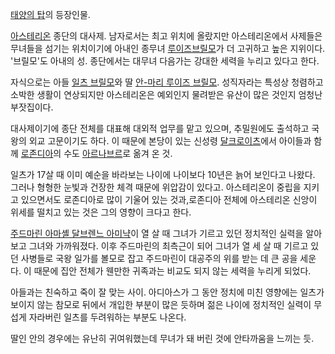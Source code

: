 [태양의 탑](%ED%83%9C%EC%96%91%EC%9D%98%20%ED%83%91.md)의 등장인물.

[아스테리온](%EC%95%84%EC%8A%A4%ED%85%8C%EB%A6%AC%EC%98%A8.md) 종단의 대사제. 남자로서는 최고
위치에 올랐지만 아스테리온에서 사제들은 무녀들을 섬기는 위치이기에 아내인 종무녀 [루이즈브릴모](%EB%A3%A8%EC%9D%B4%EC%A6%88%20%EB%B8%8C%EB%A6%B4%EB%AA%A8.md)가 더 고귀하고
높은 지위이다. '브릴모'도 아내의 성. 종단에서는 대무녀 다음가는 강대한 세력을 누리고 있다고 한다.

자식으로는 아들 [일츠 브릴모](%EC%9D%BC%EC%B8%A0%20%EB%B8%8C%EB%A6%B4%EB%AA%A8.md)와 딸
[안-마리 루이즈 브릴모](%EC%95%88-%EB%A7%88%EB%A6%AC%20%EB%A3%A8%EC%9D%B4%EC%A6%88%20%EB%B8%8C%EB%A6%B4%EB%AA%A8.md). 성직자라는 특성상 청렴하고 소박한 생활이 연상되지만 아스테리온은 예외인지
물려받은 유산이 많은 것인지 엄청난 부잣집이다.

대사제이기에 종단 전체를 대표해 대외적 업무를 맡고 있으며, 추밀원에도 출석하고 국왕의 외교 고문이기도 하다. 이 때문에 본당이 있는 신성령
[달크로이츠](%EB%8B%AC%ED%81%AC%EB%A1%9C%EC%9D%B4%EC%B8%A0.md)에서 아이들과 함께
[로존디아](%EB%A1%9C%EC%A1%B4%EB%94%94%EC%95%84.md)의 수도
[아르나브르](%EC%95%84%EB%A5%B4%EB%82%98%EB%B8%8C%EB%A5%B4.md)로 옮겨 온 것.

일츠가 17살 때 이미 예순을 바라보는 나이에 나이보다 10년은 늙어 보인다고 나왔다. 그러나 형형한 눈빛과 건장한 체격 때문에 위압감이
있다고. 아스테리온이 중립을 지키고 있으면서도 로존디아로 많이 기울어 있는 것과,로존디아 전체에 아스테리온 신앙이 위세를 떨치고 있는 것은
그의 영향이 크다고 한다.  

[주드마린 아마셸 달브렌느 아미냑](%EC%A3%BC%EB%93%9C%EB%A7%88%EB%A6%B0%20%EC%95%84%EB%A7%88%EC%85%B8%20%EB%8B%AC%EB%B8%8C%EB%A0%8C%EB%8A%90%20%EC%95%84%EB%AF%B8%EB%83%91.md)이 열 살 때 그녀가 기르고 있던 정치적인 실력을 알아 보고 그녀와 가까워졌다. 이후 주드마린의 최측근이 되어 그녀가 열 세 살
때 기르고 있던 사병들로 국왕 일가를 볼모로 잡고 주드마린이 대공주의 위를 받는 데 큰 공을 세운다. 이 때문에 집안 전체가 웬만한 귀족과는
비교도 되지 않는 세력을 누리게 되었다.

아들과는 친숙하고 죽이 잘 맞는 사이. 아디아스가 그 동안 정치에 미친 영향에는 일츠가 보이지 않는 참모로 뒤에서 개입한 부분이 많은 듯하며
젊은 나이에 정치적인 실력이 무섭게 자라버린 일츠를 두려워하는 부분도 나온다.  

딸인 안의 경우에는 유난히 귀여워했는데 무녀가 돼 버린 것에 안타까움을 느끼는 듯.  

